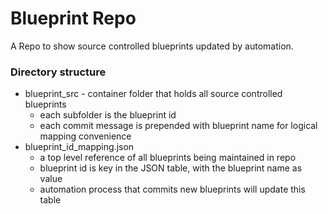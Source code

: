 # Blueprint Repo
A Repo to show source controlled blueprints updated by automation.

### Directory structure
- blueprint_src - container folder that holds all source controlled blueprints
    - each subfolder is the blueprint id
    - each commit message is prepended with blueprint name for logical mapping convenience
- blueprint_id_mapping.json
    - a top level reference of all blueprints being maintained in repo
    - blueprint id is key in the JSON table, with the blueprint name as value
    - automation process that commits new blueprints will update this table



